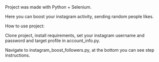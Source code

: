 Project was made with Python + Selenium.

Here you can boost your instagram activity, sending random people likes.

How to use project:

Clone project, install requirements, set your instagram username and password
and target profile in account_info.py.

Navigate to instagram_boost_followers.py, at the bottom you can see step instructions.
